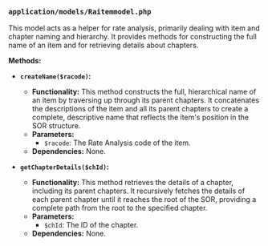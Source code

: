 ### `application/models/Raitemmodel.php`

This model acts as a helper for rate analysis, primarily dealing with item and chapter naming and hierarchy. It provides methods for constructing the full name of an item and for retrieving details about chapters.

**Methods:**

*   **`createName($racode)`:**
    *   **Functionality:** This method constructs the full, hierarchical name of an item by traversing up through its parent chapters. It concatenates the descriptions of the item and all its parent chapters to create a complete, descriptive name that reflects the item's position in the SOR structure.
    *   **Parameters:**
        *   `$racode`: The Rate Analysis code of the item.
    *   **Dependencies:** None.

*   **`getChapterDetails($chId)`:**
    *   **Functionality:** This method retrieves the details of a chapter, including its parent chapters. It recursively fetches the details of each parent chapter until it reaches the root of the SOR, providing a complete path from the root to the specified chapter.
    *   **Parameters:**
        *   `$chId`: The ID of the chapter.
    *   **Dependencies:** None.
